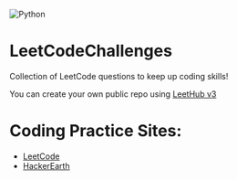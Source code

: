 ![Python](https://img.shields.io/badge/python-3.11.3-blue?logo=python)

# LeetCodeChallenges
Collection of LeetCode questions to keep up coding skills!

You can create your own public repo using [LeetHub v3](https://github.com/raphaelheinz/LeetHub-3.0)

# Coding Practice Sites:

- [LeetCode](https://leetcode.com/)
- [HackerEarth](https://www.hackerearth.com/)
